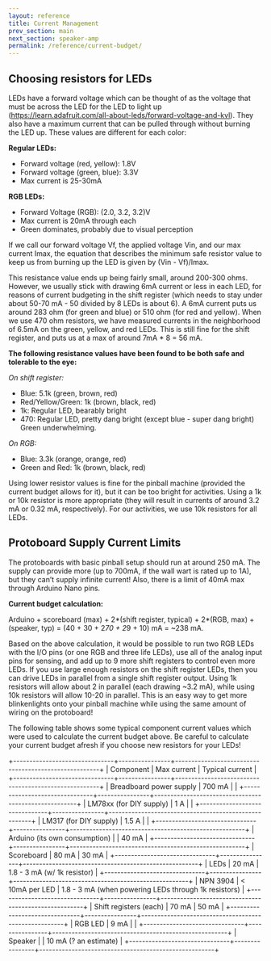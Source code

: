 ```yaml
---
layout: reference
title: Current Management
prev_section: main
next_section: speaker-amp
permalink: /reference/current-budget/
---
```


## Choosing resistors for LEDs

LEDs have a forward voltage which can be thought of as the voltage that must be across the LED for the LED to light up (https://learn.adafruit.com/all-about-leds/forward-voltage-and-kvl). They also have a maximum current that can be pulled through without burning the LED up. These values are different for each color:

**Regular LEDs:**

- Forward voltage (red, yellow): 1.8V
- Forward voltage (green, blue): 3.3V
- Max current is 25-30mA

**RGB LEDs:**

- Forward Voltage (RGB): (2.0, 3.2, 3.2)V
- Max current is 20mA through each
- Green dominates, probably due to visual perception

If we call our forward voltage Vf, the applied voltage Vin, and our max current Imax, the equation that describes the minimum safe resistor value to keep us from burning up the LED is given by (Vin - Vf)/Imax. 

This resistance value ends up being fairly small, around 200-300 ohms. However, we usually stick with drawing 6mA current or less in each LED, for reasons of current budgeting in the shift register (which needs to stay under about 50-70 mA - 50 divided by 8 LEDs is about 6). A 6mA current puts us around 283 ohm (for green and blue) or 510 ohm (for red and yellow). When we use 470 ohm resistors, we have measured currents in the neighborhood of 6.5mA on the green, yellow, and red LEDs. This is still fine for the shift register, and puts us at a max of around 7mA * 8 = 56 mA.

**The following resistance values have been found to be both safe and tolerable to the eye:**

_On shift register:_

- Blue: 5.1k (green, brown, red)
- Red/Yellow/Green: 1k (brown, black, red)
- 1k: Regular LED, bearably bright
- 470: Regular LED, pretty dang bright (except blue - super dang bright) Green underwhelming. 

_On RGB:_

- Blue: 3.3k (orange, orange, red)
- Green and Red: 1k (brown, black, red)

Using lower resistor values is fine for the pinball machine (provided the current budget allows for it), but it can be too bright for activities. Using a 1k or 10k resistor is more appropriate (they will result in currents of around 3.2 mA or 0.32 mA, respectively). For our activities, we use 10k resistors for all LEDs.

## Protoboard Supply Current Limits

The protoboards with basic pinball setup should run at around 250 mA. The supply can provide more (up to 700mA, if the wall wart is rated up to 1A), but they can’t supply infinite current! Also, there is a limit of 40mA max through Arduino Nano pins.

**Current budget calculation:** 

Arduino + scoreboard (max) + 2*(shift register, typical) + 2*(RGB, max)  + (speaker, typ) = (40 + 30 + 2*70 + 2*9 + 10) mA = ~238 mA.

Based on the above calculation, it would be possible to run two RGB LEDs with the I/O pins (or one RGB and three life LEDs), use all of the analog input pins for sensing, and add up to 9 more shift registers to control even more LEDs. If you use large enough resistors on the shift register LEDs, then you can drive LEDs in parallel from a single shift register output. Using 1k resistors will allow about 2 in parallel (each drawing ~3.2 mA), while using 10k resistors will allow 10-20 in parallel. This is an easy way to get more blinkenlights onto your pinball machine while using the same amount of wiring on the protoboard!

The following table shows some typical component current values which were used to calculate the current budget above. Be careful to calculate your current budget afresh if you choose new resistors for your LEDs!  

+-------------------------------+----------------+------------------------------------------------------+
| Component                     | Max current    | Typical current                                      |
+-------------------------------+----------------+------------------------------------------------------+
| Breadboard power supply       | 700 mA         |                                                      |
+-------------------------------+----------------+------------------------------------------------------+
| LM78xx (for DIY supply)       | 1 A            |                                                      |
+-------------------------------+----------------+------------------------------------------------------+
| LM317 (for DIY supply)        | 1.5 A          |                                                      |
+-------------------------------+----------------+------------------------------------------------------+
| Arduino (its own consumption) |                | 40 mA                                                |
+-------------------------------+----------------+------------------------------------------------------+
| Scoreboard                    | 80 mA          | 30 mA                                                |
+-------------------------------+----------------+------------------------------------------------------+
| LEDs                          | 20 mA          | 1.8 - 3 mA (w/ 1k resistor)                          |
+-------------------------------+----------------+------------------------------------------------------+
| NPN 3904                      | < 10mA per LED | 1.8 - 3 mA (when powering LEDs through 1k resistors) |
+-------------------------------+----------------+------------------------------------------------------+
| Shift registers (each)        | 70 mA          | 50 mA                                                |
+-------------------------------+----------------+------------------------------------------------------+
| RGB LED                       | 9 mA           |                                                      |
+-------------------------------+----------------+------------------------------------------------------+
| Speaker                       |                | 10 mA (? an estimate)                                |
+-------------------------------+----------------+------------------------------------------------------+